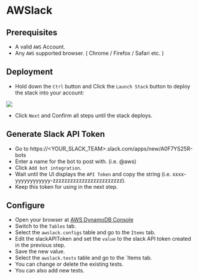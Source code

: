 # AWSlack

## Prerequisites
- A valid `AWS` Account.
- Any `AWS` supported browser. ( Chrome / Firefox / Safari etc. )

## Deployment
- Hold down the `Ctrl` button and Click the `Launch Stack` button to deploy the stack into your account:

<a href="https://console.aws.amazon.com/cloudformation/home?#/stacks/new?stackName=AWSlack&templateURL=https://s3.amazonaws.com/awslack-cf-template/source/AWSlack.template.json" target="_blank"><img src="https://s3.amazonaws.com/cloudformation-examples/cloudformation-launch-stack.png"></img></a>
- Click `Next` and Confirm all steps until the stack deploys.

## Generate Slack API Token
- Go to https://<YOUR_SLACK_TEAM>.slack.com/apps/new/A0F7YS25R-bots
- Enter a name for the bot to post with. (i.e. @aws)
- Click `Add bot integration`.
- Wait until the UI displays the `API Token` and copy the string (i.e. xxxx-yyyyyyyyyyyy-zzzzzzzzzzzzzzzzzzzzzzzz).
- Keep this token for using in the next step.

## Configure
- Open your browser at [AWS DynamoDB Console](https://console.aws.amazon.com/dynamodb/home)
- Switch to the `Tables` tab.
- Select the `awslack.configs` table and go to the `Items` tab.
- Edit the slackAPIToken and set the `value` to the slack API token created in the previous step.
- Save the new value.
- Select the `awslack.tests` table and go to the `Items tab.
- You can change or delete the existing tests.
- You can also add new tests.
